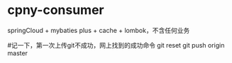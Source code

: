 # cpny-consumer 
springCloud + mybaties plus + cache + lombok，不含任何业务


#记一下，第一次上传git不成功，网上找到的成功命令
git reset
git push origin master
